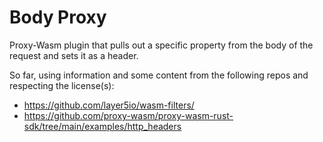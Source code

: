# Body Proxy
Proxy-Wasm plugin that pulls out a specific property from the body of the request and sets it as a header.


So far, using information and some content from the following repos and respecting the license(s):
- https://github.com/layer5io/wasm-filters/
- https://github.com/proxy-wasm/proxy-wasm-rust-sdk/tree/main/examples/http_headers